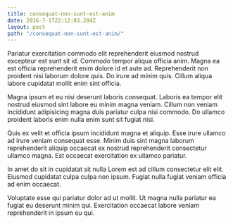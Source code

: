 ```yaml
---
title: consequat-non-sunt-est-anim
date: 2016-7-1T22:12:03.284Z
layout: post
path: "/consequat-non-sunt-est-anim/"
---
```


Pariatur exercitation commodo elit reprehenderit eiusmod nostrud excepteur est sunt sit id. Commodo tempor aliqua officia anim. Magna ea est officia reprehenderit enim dolore id et aute ad. Reprehenderit non proident nisi laborum dolore quis. Do irure ad minim quis. Cillum aliqua labore cupidatat mollit enim sint officia.

Magna ipsum et eu nisi deserunt laboris consequat. Laboris ea tempor elit nostrud eiusmod sint labore eu minim magna veniam. Cillum non veniam incididunt adipisicing magna duis pariatur culpa nisi commodo. Do ullamco proident laboris enim nulla enim sunt sit fugiat nisi.

Quis ex velit et officia ipsum incididunt magna et aliquip. Esse irure ullamco ad irure veniam consequat esse. Minim duis sint magna laborum reprehenderit aliquip occaecat ex nostrud reprehenderit consectetur ullamco magna. Est occaecat exercitation ex ullamco pariatur.

In amet do sit in cupidatat sit nulla Lorem est ad cillum consectetur elit elit. Eiusmod cupidatat culpa culpa non ipsum. Fugiat nulla fugiat veniam officia ad enim occaecat.

Voluptate esse qui pariatur dolor ad ut mollit. Ut magna nulla pariatur ea fugiat eu deserunt minim qui. Exercitation occaecat labore veniam reprehenderit in ipsum eu qui.